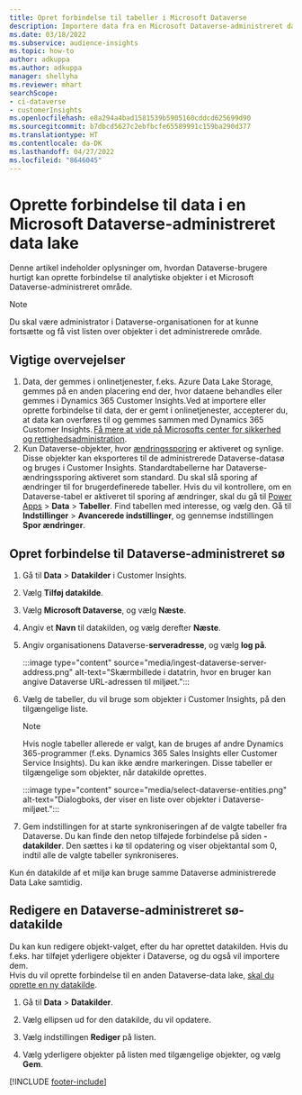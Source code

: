 ```yaml
---
title: Opret forbindelse til tabeller i Microsoft Dataverse
description: Importere data fra en Microsoft Dataverse-administreret data lake.
ms.date: 03/18/2022
ms.subservice: audience-insights
ms.topic: how-to
author: adkuppa
ms.author: adkuppa
manager: shellyha
ms.reviewer: mhart
searchScope:
- ci-dataverse
- customerInsights
ms.openlocfilehash: e8a294a4bad1581539b5905160cddcd625699d90
ms.sourcegitcommit: b7dbcd5627c2ebfbcfe65589991c159ba290d377
ms.translationtype: HT
ms.contentlocale: da-DK
ms.lasthandoff: 04/27/2022
ms.locfileid: "8646045"
---
```

# <a name="connect-to-data-in-a-microsoft-dataverse-managed-data-lake"></a>Oprette forbindelse til data i en Microsoft Dataverse-administreret data lake

Denne artikel indeholder oplysninger om, hvordan Dataverse-brugere hurtigt kan oprette forbindelse til analytiske objekter i et Microsoft Dataverse-administreret område. 

> [!NOTE]
> Du skal være administrator i Dataverse-organisationen for at kunne fortsætte og få vist listen over objekter i det administrerede område.

## <a name="important-considerations"></a>Vigtige overvejelser

1. Data, der gemmes i onlinetjenester, f.eks. Azure Data Lake Storage, gemmes på en anden placering end der, hvor dataene behandles eller gemmes i Dynamics 365 Customer Insights.Ved at importere eller oprette forbindelse til data, der er gemt i onlinetjenester, accepterer du, at data kan overføres til og gemmes sammen med Dynamics 365 Customer Insights. [Få mere at vide på Microsofts center for sikkerhed og rettighedsadministration](https://www.microsoft.com/trust-center).
2. Kun Dataverse-objekter, hvor [ændringssporing](/power-platform/admin/enable-change-tracking-control-data-synchronization) er aktiveret og synlige. Disse objekter kan eksporteres til de administrerede Dataverse-datasø og bruges i Customer Insights. Standardtabellerne har Dataverse-ændringssporing aktiveret som standard. Du skal slå sporing af ændringer til for brugerdefinerede tabeller. Hvis du vil kontrollere, om en Dataverse-tabel er aktiveret til sporing af ændringer, skal du gå til [Power Apps](https://make.powerapps.com) > **Data** > **Tabeller**. Find tabellen med interesse, og vælg den. Gå til **Indstillinger** > **Avancerede indstillinger**, og gennemse indstillingen **Spor ændringer**.

## <a name="connect-to-a-dataverse-managed-lake"></a>Opret forbindelse til Dataverse-administreret sø

1. Gå til **Data** > **Datakilder** i Customer Insights.

2. Vælg **Tilføj datakilde**.

3. Vælg **Microsoft Dataverse**, og vælg **Næste**.

4. Angiv et **Navn** til datakilden, og vælg derefter **Næste**. 

5. Angiv organisationens Dataverse-**serveradresse**, og vælg **log på**.

   :::image type="content" source="media/ingest-dataverse-server-address.png" alt-text="Skærmbillede i datatrin, hvor en bruger kan angive Dataverse URL-adressen til miljøet.":::

6. Vælg de tabeller, du vil bruge som objekter i Customer Insights, på den tilgængelige liste.    

   > [!NOTE]
   > Hvis nogle tabeller allerede er valgt, kan de bruges af andre Dynamics 365-programmer (f.eks. Dynamics 365 Sales Insights eller Customer Service Insights). Du kan ikke ændre markeringen. Disse tabeller er tilgængelige som objekter, når datakilde oprettes.

   :::image type="content" source="media/select-dataverse-entities.png" alt-text="Dialogboks, der viser en liste over objekter i Dataverse-miljøet.":::

7. Gem indstillingen for at starte synkroniseringen af de valgte tabeller fra Dataverse. Du kan finde den netop tilføjede forbindelse på siden **-datakilder**. Den sættes i kø til opdatering og viser objektantal som 0, indtil alle de valgte tabeller synkroniseres.

Kun én datakilde af et miljø kan bruge samme Dataverse administrerede Data Lake samtidig.

## <a name="edit-a-dataverse-managed-lake-data-source"></a>Redigere en Dataverse-administreret sø-datakilde

Du kan kun redigere objekt-valget, efter du har oprettet datakilden. Hvis du f.eks. har tilføjet yderligere objekter i Dataverse, og du også vil importere dem.    
Hvis du vil oprette forbindelse til en anden Dataverse-data lake, [skal du oprette en ny datakilde](#connect-to-a-dataverse-managed-lake).

1. Gå til **Data** > **Datakilder**.

2. Vælg ellipsen ud for den datakilde, du vil opdatere.

3. Vælg indstillingen **Rediger** på listen.

4. Vælg yderligere objekter på listen med tilgængelige objekter, og vælg **Gem**.

[!INCLUDE [footer-include](includes/footer-banner.md)]
